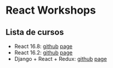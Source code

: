 # React Workshops

## Lista de cursos
- React 16.8: [github](https://github.com/FedeG/react-workshop-16-8) [page](https://fedeg.github.io/react-workshop-16-8/#/)
- React 16.2: [github](https://github.com/FedeG/react-workshop-16-2) [page](https://fedeg.github.io/react-workshop-16-2/#/)
- Django + React + Redux: [github](https://github.com/FedeG/django-react-workshop) [page](https://fedeg.gitlab.io/django-react-workshop/#/)
